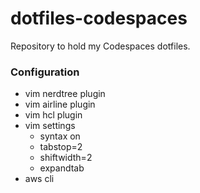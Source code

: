 # dotfiles-codespaces

Repository to hold my Codespaces dotfiles.

### Configuration

- vim nerdtree plugin
- vim airline plugin
- vim hcl plugin
- vim settings
  - syntax on
  - tabstop=2
  - shiftwidth=2
  - expandtab
- aws cli

